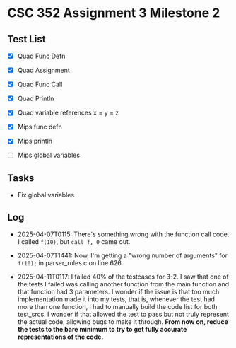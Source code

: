 # CSC 352 Assignment 3 Milestone 2

## Test List

- [x] Quad Func Defn

- [x] Quad Assignment

- [x] Quad Func Call

- [x] Quad Println

- [x] Quad variable references x = y = z

- [x] Mips func defn

- [x] Mips println

- [ ] Mips global variables

## Tasks

- Fix global variables

## Log

- 2025-04-07T0115: There's something wrong with the function call code. I called
  `f(10)`, but `call f, 0` came out.

- 2025-04-07T1441: Now, I'm getting a "wrong number of arguments" for `f(10);`
  in parser_rules.c on line 626.

- 2025-04-11T0117: I failed 40% of the testcases for 3-2. I saw that one of the tests I failed was calling another
  function from the main function and that function had 3 parameters. I wonder if the issue is that too much
  implementation made it into my tests, that is, whenever the test had more than one function, I had to manually build
  the code list for both test_srcs. I wonder if that allowed the test to pass but not truly represent the actual code,
  allowing bugs to make it through. **From now on, reduce the tests to the bare minimum to try to get fully accurate
  representations of the code.** 